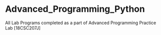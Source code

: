 # Advanced_Programming_Python
All Lab Programs completed as a part of Advanced Programming Practice Lab [18CSC207J]

